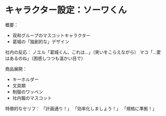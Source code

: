 # キャラクター設定：ソーワくん

概要：
- 双和グループのマスコットキャラクター
- 葛城の「独創的な」デザイン

社内の反応：
ノエル「葛城くん、これは...」（笑いをこらえながら）
マコ「...愛はあるのね」（困惑しつつも温かい目で）

商品展開：
- キーホルダー
- 文具類
- 制服のワッペン
- 社内報のマスコット

特徴的なセリフ：
「計画通り！」
「効率化しましょう！」
「規格に準拠！」